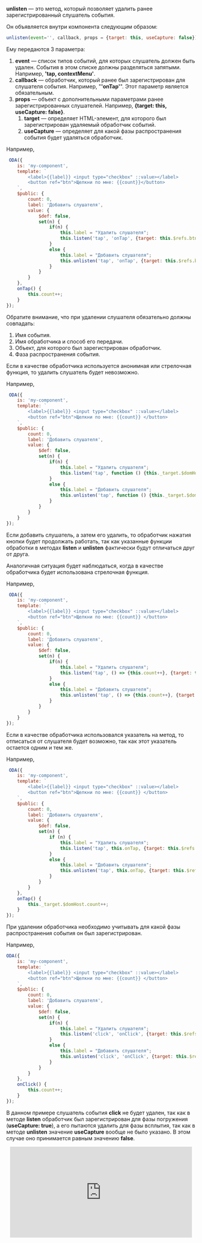 **unlisten** — это метод, который позволяет удалить ранее зарегистрированный слушатель события.

Он объявляется внутри компонента следующим образом:

```javascript
unlisten(event='', callback, props = {target: this, useCapture: false})
```

Ему передаются 3 параметра:

1. **event** — список типов событий, для которых слушатель должен быть удален. События в этом списке должны разделяться запятыми. Например, **'tap, contextMenu'**.
1. **callback** — обработчик, который ранее был зарегистрирован для слушателя события. Например, "**'onTap'**". Этот параметр является обязательным.
1. **props** — объект с дополнительными параметрами ранее зарегистрированных слушателей. Например, **{target: this, useCapture: false}**.
    1. **target** — определяет HTML-элемент, для которого был зарегистрирован удаляемый обработчик событий.
    1. **useCapture** — определяет для какой фазы распространения события будет удаляться обработчик.

Например,

```javascript _run_edit_[my-component.js]
 ODA({
    is: 'my-component',
    template: `
        <label>{{label}} <input type="checkbox" ::value></label>
        <button ref="btn">Щелкни по мне: {{count}}</button>
    `,
    $public: {
        count: 0,
        label: 'Добавить слушателя',
        value: {
            $def: false,
            set(n) {
                if(n) {
                    this.label = "Удалить слушателя";
                    this.listen('tap', 'onTap', {target: this.$refs.btn});
                }
                else {
                    this.label = "Добавить слушателя";
                    this.unlisten('tap', 'onTap', {target: this.$refs.btn});
                }
            }
        }
    },
    onTap() {
        this.count++;
    }
});
 ```

Обратите внимание, что при удалении слушателя обязательно должны совпадать:

1. Имя события.
1. Имя обработчика и способ его передачи.
1. Объект, для которого был зарегистрирован обработчик.
1. Фаза распространения события.

Если в качестве обработчика используется анонимная или стрелочная функция, то удалить слушатель будет невозможно.

Например,

```javascript _run_edit_[my-component.js]
 ODA({
    is: 'my-component',
    template: `
        <label>{{label}} <input type="checkbox" ::value></label>
        <button ref="btn">Щелкни по мне: {{count}} </button>
    `,
    $public: {
        count: 0,
        label: 'Добавить слушателя',
        value: {
            $def: false,
            set(n) {
                if(n) {
                    this.label = "Удалить слушателя";
                    this.listen('tap', function () {this._target.$domHost.count++}, {target: this.$refs.btn});
                }
                else {
                    this.label = "Добавить слушателя";
                    this.unlisten('tap', function () {this._target.$domHost.count++}, {target: this.$refs.btn});
                }
            }
        }
    }
});
```

Если добавить слушатель, а затем его удалить, то обработчик нажатия кнопки будет продолжать работать, так как указанные функции обработки в методах **listen** и **unlisten** фактически будут отличаться друг от друга.

Аналогичная ситуация будет наблюдаться, когда в качестве обработчика будет использована стрелочная функция.

Например,

```javascript _run_edit_[my-component.js]
 ODA({
    is: 'my-component',
    template: `
        <label>{{label}} <input type="checkbox" ::value></label>
        <button ref="btn">Щелкни по мне: {{count}} </button>
    `,
    $public: {
        count: 0,
        label: 'Добавить слушателя',
        value: {
            $def: false,
            set(n) {
                if(n) {
                    this.label = "Удалить слушателя";
                    this.listen('tap', () => {this.count++}, {target: this.$refs.btn});
                }
                else {
                    this.label = "Добавить слушателя";
                    this.unlisten('tap', () => {this.count++}, {target: this.$refs.btn});
                }
            }
        }
    }
});
```

Если в качестве обработчика использовался указатель на метод, то отписаться от слушателя будет возможно, так как этот указатель остается одним и тем же.

Например,

```javascript _run_edit_[my-component.js]
 ODA({
    is: 'my-component',
    template: `
        <label>{{label}} <input type="checkbox" ::value></label>
        <button ref="btn">Щелкни по мне: {{count}} </button>
    `,
    $public: {
        count: 0,
        label: 'Добавить слушателя',
        value: {
            $def: false,
            set(n) {
                if (n) {
                    this.label = "Удалить слушателя";
                    this.listen('tap', this.onTap, {target: this.$refs.btn});
                }
                else {
                    this.label = "Добавить слушателя";
                    this.unlisten('tap', this.onTap, {target: this.$refs.btn});
                }
            }
        }
    },
    onTap() {
        this._target.$domHost.count++;
    }
});
```

При удалении обработчика необходимо учитывать для какой фазы распространения события он был зарегистрирован.

Например,

```javascript error_run_edit_[my-component.js]
ODA({
    is: 'my-component',
    template: `
        <label>{{label}} <input type="checkbox" ::value></label>
        <button ref="btn">Щелкни по мне: {{count}} </button>
    `,
    $public: {
        count: 0,
        label: 'Добавить слушателя',
        value: {
            $def: false,
            set(n) {
                if(n) {
                    this.label = "Удалить слушателя";
                    this.listen('click', 'onClick', {target: this.$refs.btn, useCapture: true});
                }
                else {
                    this.label = "Добавить слушателя";
                    this.unlisten('click', 'onClick', {target: this.$refs.btn});
                }
            }
        }
    },
    onClick() {
        this.count++;
    }
});
```

В данном примере слушатель события **click** не будет удален, так как в методе **listen** обработчик был зарегистрирован для фазы погружения (**useCapture: true**), а его пытаются удалить для фазы всплытия, так как в методе **unlisten** значение **useCapture** вообще не было указано. В этом случае оно принимается равным значению **false**.

<div style="position:relative;padding-bottom:48%; margin:10px">
    <iframe src="https://www.youtube.com/embed/rKUpOHvGhls?start=0" frameborder="0" allow="accelerometer; autoplay; encrypted-media; gyroscope; picture-in-picture" allowfullscreen
    	style="position:absolute;width:100%;height:100%;"></iframe>
</div>

